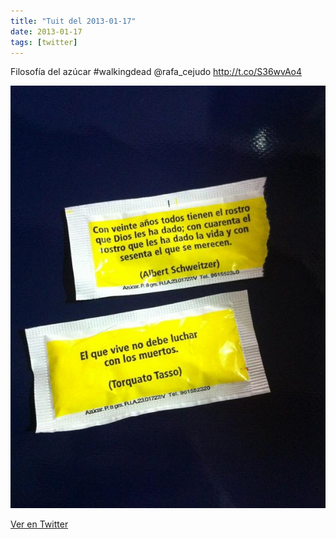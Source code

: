 ```yaml
---
title: "Tuit del 2013-01-17"
date: 2013-01-17
tags: [twitter]
---
```


Filosofía del azúcar #walkingdead @rafa_cejudo http://t.co/S36wvAo4

![Imagen](/assets/images/291847584622981120-BAzZ1PpCMAAjRne.jpg)

[Ver en Twitter](https://twitter.com/i/web/status/291847584622981120)

